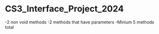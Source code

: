 # CS3_Interface_Project_2024


-2 non void methods
-2 methods that have parameters
-Minium 5 methods total

